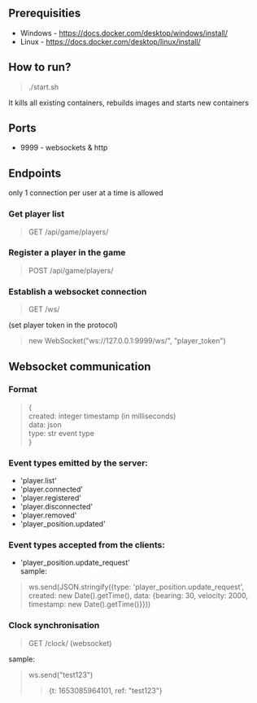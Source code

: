 ## Prerequisities

- Windows - https://docs.docker.com/desktop/windows/install/
- Linux - https://docs.docker.com/desktop/linux/install/ 

## How to run?

> ./start.sh
>
It kills all existing containers, rebuilds images and starts new containers

## Ports
* 9999 - websockets & http

## Endpoints

only 1 connection per user at a time is allowed

### Get player list
> GET /api/game/players/

### Register a player in the game
> POST /api/game/players/

### Establish a websocket connection 
> GET /ws/

(set player token in the protocol)
> new WebSocket("ws://127.0.0.1:9999/ws/", "player_token")

## Websocket communication

### Format
> {<br>
> created: integer timestamp (in milliseconds)<br>
> data: json<br>
> type: str event type<br>
> }

### Event types emitted by the server:
* 'player.list'
* 'player.connected'
* 'player.registered'
* 'player.disconnected'
* 'player.removed'
* 'player_position.updated'

### Event types accepted from the clients:
* 'player_position.update_request'<br>
sample:
> ws.send(JSON.stringify({type: 'player_position.update_request', created: new Date().getTime(), data: {bearing: 30, velocity: 2000, timestamp: new Date().getTime()}}))

### Clock synchronisation
> GET /clock/ (websocket)

sample:
> ws.send("test123")
> > {t: 1653085964101, ref: "test123"}
